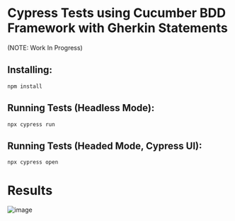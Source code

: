 # Cypress Tests using Cucumber BDD Framework with Gherkin Statements
(NOTE: Work In Progress)

## Installing:

` npm install `

## Running Tests (Headless Mode):

`npx cypress run`

## Running Tests (Headed Mode, Cypress UI):

`npx cypress open`


# Results

![image](https://github.com/AbdelQA/Cypress-with-Cucumber-BDD/assets/96100804/32f4aea9-d6f6-4eb5-9a63-6d768f9978e8)

